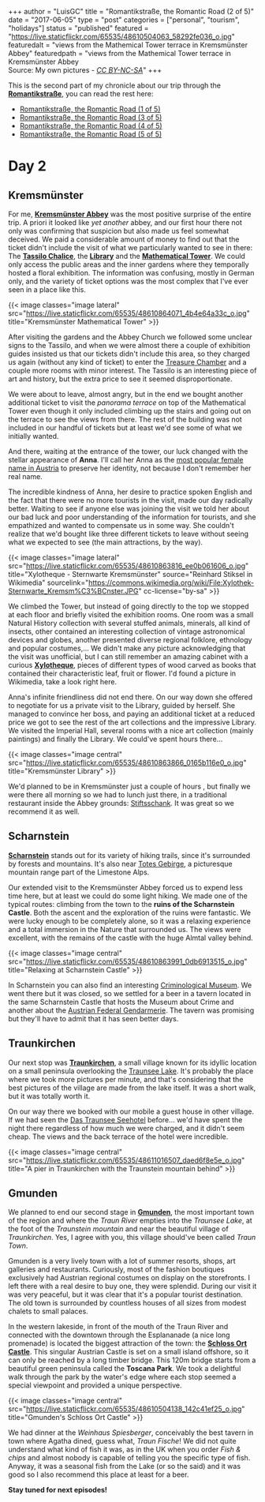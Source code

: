 +++
author = "LuisGC"
title = "Romantikstraße, the Romantic Road (2 of 5)"
date = "2017-06-05"
type = "post"
categories = ["personal", "tourism", "holidays"]
status = "published"
featured = "https://live.staticflickr.com/65535/48610504063_58292fe036_o.jpg"
featuredalt = "views from the Mathemical Tower terrace in Kremsmünster Abbey"
featuredpath = "views from the Mathemical Tower terrace in Kremsmünster Abbey<br />Source: My own pictures - <a href='http://creativecommons.org/licenses/by-nc-sa/3.0/'><i>CC BY-NC-SA</i></a>"
+++

This is the second part of my chronicle about our trip through the [**Romantikstraße**](http://www.romantikstrasse.at/es/), you can read the rest here:

* [Romantikstraße, the Romantic Road (1 of 5)](/blog/2017/05/romantikstrasse-the-romantic-road_1/)
* [Romantikstraße, the Romantic Road (3 of 5)](/blog/2017/06/romantikstrasse-the-romantic-road_3/)
* [Romantikstraße, the Romantic Road (4 of 5)](/blog/2017/07/romantikstrasse-the-romantic-road_4/)
* [Romantikstraße, the Romantic Road (5 of 5)](/blog/2017/07/romantikstrasse-the-romantic-road_5/)

# Day 2

## Kremsmünster

For me, [**Kremsmünster Abbey**](https://stift-kremsmuenster.net/tourismus/information-in-english/english/) was the most positive surprise of the entire trip. A priori it looked like _yet another_ abbey, and our first hour there not only was confirming that suspicion but also made us feel somewhat deceived. We paid a considerable amount of money to find out that the ticket didn't include the visit of what we particularly wanted to see in there: The [**Tassilo Chalice**](https://en.wikipedia.org/wiki/Tassilo_Chalice), the [**Library**](https://en.wikipedia.org/wiki/Kremsm%C3%BCnster_Abbey#Library) and the [**Mathematical Tower**](http://www.specula.at/). We could only access the public areas and the inner gardens where they temporally hosted a floral exhibition. The information was confusing, mostly in German only, and the variety of ticket options was the most complex that I've ever seen in a place like this.

{{< image classes="image lateral" src="https://live.staticflickr.com/65535/48610864071_4b4e64a33c_o.jpg" title="Kremsmünster Mathematical Tower" >}}

After visiting the gardens and the Abbey Church we followed some unclear signs to the Tassilo, and when we were almost there a couple of exhibition guides insisted us that our tickets didn't include this area, so they charged us again (without any kind of ticket) to enter the [Treasure Chamber](https://en.wikipedia.org/wiki/Kremsm%C3%BCnster_Abbey#Treasures) and a couple more rooms with minor interest. The Tassilo is an interesting piece of art and history, but the extra price to see it seemed disproportionate.

We were about to leave, almost angry, but in the end we bought another additional ticket to visit the _panorama terrace_ on top of the Mathematical Tower even though it only included climbing up the stairs and going out on the terrace to see the views from there. The rest of the building was not included in our handful of tickets but at least we'd see some of what we initially wanted.

And there, waiting at the entrance of the tower, our luck changed with the stellar appearance of **Anna**. I'll call her Anna as the [most popular female name in Austria](https://en.wikipedia.org/wiki/List_of_most_popular_given_names#Female_names_4) to preserve her identity, not because I don't remember her real name.

The incredible kindness of Anna, her desire to practice spoken English and the fact that there were no more tourists in the visit, made our day radically better. Waiting to see if anyone else was joining the visit we told her about our bad luck and poor understanding of the information for tourists, and she empathized and wanted to compensate us in some way. She couldn't realize that we'd bought like three different tickets to leave without seeing what we expected to see (the main attractions, by the way).

{{< image classes="image lateral" src="https://live.staticflickr.com/65535/48610863816_ee0b061606_o.jpg" title="Xylotheque - Sternwarte Kremsmünster" source="Reinhard Stiksel in Wikimedia" sourcelink="https://commons.wikimedia.org/wiki/File:Xylothek-Sternwarte_Kremsm%C3%BCnster.JPG" cc-license="by-sa" >}}

We climbed the Tower, but instead of going directly to the top we stopped at each floor and briefly visited the exhibition rooms. One room was a small Natural History collection with several stuffed animals, minerals, all kind of insects, other contained an interesting collection of vintage astronomical devices and globes, another presented diverse regional folklore, ethnology and popular costumes,... We didn't make any picture acknowledging that the visit was unofficial, but I can still remember an amazing cabinet with a curious [**Xylotheque**](https://en.wikipedia.org/wiki/Xylotheque), pieces of different types of wood carved as books that contained their characteristic leaf, fruit or flower. I'd found a picture in Wikimedia, take a look right here.

Anna's infinite friendliness did not end there. On our way down she offered to negotiate for us a private visit to the Library, guided by herself. She managed to convince her boss, and paying an additional ticket at a reduced price we got to see the rest of the art collections and the impressive Library. We visited the Imperial Hall, several rooms with a nice art collection (mainly paintings) and finally the Library. We could've spent hours there...

{{< image classes="image central" src="https://live.staticflickr.com/65535/48610863866_0165b116e0_o.jpg" title="Kremsmünster Library" >}}

We'd planned to be in Kremsmünster just a couple of hours , but finally we were there all morning so we had to lunch just there, in a traditional restaurant inside the Abbey grounds: [Stiftsschank](http://www.stiftsschank-kremsmuenster.or.at/). It was great so we recommend it as well.

## Scharnstein

[**Scharnstein**](https://en.wikipedia.org/wiki/Scharnstein) stands out for its variety of hiking trails, since it's surrounded by forests and mountains. It's also near [Totes Gebirge](https://en.wikipedia.org/wiki/Totes_Gebirge), a picturesque mountain range part of the Limestone Alps.

Our extended visit to the Kremsmünster Abbey forced us to expend less time here, but at least we could do some light hiking. We made one of the typical routes: climbing from the town to the **ruins of the Scharnstein Castle**. Both the ascent and the exploration of the ruins were fantastic. We were lucky enough to be completely alone, so it was a relaxing experience and a total immersion in the Nature that surrounded us. The views were excellent, with the remains of the castle with the huge Almtal valley behind.

{{< image classes="image central" src="https://live.staticflickr.com/65535/48610863991_0db6913515_o.jpg" title="Relaxing at Scharnstein Castle" >}}

In Scharnstein you can also find an interesting [Criminological Museum](http://kriminalmuseum.at/krimscharn.html). We went there but it was closed, so we settled for a beer in a tavern located in the same Scharnstein Castle that hosts the Museum about Crime and another about the [Austrian Federal Gendarmerie](http://tinyurl.com/ybusmk79). The tavern was promising but they'll have to admit that it has seen better days.

## Traunkirchen

Our next stop was [**Traunkirchen**](https://en.wikipedia.org/wiki/Traunkirchen), a small village known for its idyllic location on a small peninsula overlooking the [Traunsee Lake](https://en.wikipedia.org/wiki/Traunsee). It's probably the place where we took more pictures per minute, and that's considering that the best pictures of the village are made from the lake itself. It was a short walk, but it was totally worth it.

On our way there we booked with our mobile a guest house in other village. If we had seen the [Das Traunsee Seehotel](http://www.dastraunsee.at/en/) before... we'd have spent the night there regardless of how much we were charged, and it didn't seem cheap. The views and the back terrace of the hotel were incredible.

{{< image classes="image central" src="https://live.staticflickr.com/65535/48611016507_daed6f8e5e_o.jpg" title="A pier in Traunkirchen with the Traunstein mountain behind" >}}

## Gmunden

We planned to end our second stage in [**Gmunden**](https://en.wikipedia.org/wiki/Gmunden), the most important town of the region and where the _Traun River_ empties into the _Traunsee Lake_, at the foot of the _Traunstein mountain_ and near the beautiful village of _Traunkirchen_. Yes, I agree with you, this village should've been called _Traun Town_.

Gmunden is a very lively town with a lot of summer resorts, shops, art galleries and restaurants. Curiously, most of the fashion boutiques exclusively had Austrian regional costumes on display on the storefronts. I left there with a real desire to buy one, they were splendid. During our visit it was very peaceful, but it was clear that it's a popular tourist destination. The old town is surrounded by countless houses of all sizes from modest chalets to small palaces.

In the western lakeside, in front of the mouth of the Traun River and connected with the downtown through the Esplananade (a nice long promenade) is located the biggest attraction of the town: the [**Schloss Ort Castle**](https://en.wikipedia.org/wiki/Schloss_Ort). This singular Austrian Castle is set on a small island offshore, so it can only be reached by a long timber bridge. This 120m bridge starts from a beautiful green peninsula called the **Toscana Park**. We took a delightful walk through the park by the water's edge where each stop seemed a special viewpoint and provided a unique perspective.

{{< image classes="image central" src="https://live.staticflickr.com/65535/48610504138_142c41ef25_o.jpg" title="Gmunden's Schloss Ort Castle" >}}

We had dinner at the _Weinhaus Spiesberger_, conceivably the best tavern in town where Agatha dined, guess what, _Traun Fische_! We did not quite understand what kind of fish it was, as in the UK when you order _Fish & chips_ and almost nobody is capable of telling you the specific type of fish. Anyway, it was a seasonal fish from the Lake (or so the said) and it was good so I also recommend this place at least for a beer.

**Stay tuned for next episodes!**
